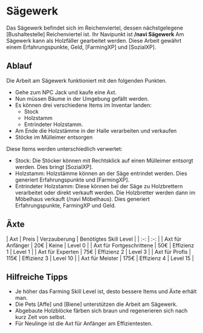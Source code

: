 # Sägewerk 

Das Sägewerk befindet sich im Reichenviertel, dessen nächstgelegene [Bushaltestelle] Reichenviertel ist. Ihr Navipunkt ist **/navi Sägewerk**
Am Sägewerk kann als Holzfäller gearbeitet werden. Diese Arbeit gewährt einem Erfahrungspunkte, Geld, [FarmingXP] und [SozialXP]. 

## Ablauf

Die Arbeit am Sägewerk funktioniert mit den folgenden Punkten.

- Gehe zum NPC Jack und kaufe eine Axt. 
- Nun müssen Bäume in der Umgebung gefällt werden.
- Es können drei verschiedene Items im Inventar landen: 
   - Stock 
   - Holzstamm 
   - Entrindeter Holzstamm.
- Am Ende die Holzstämme in der Halle verarbeiten und verkaufen
- Stöcke im Mülleimer entsorgen


Diese Items werden unterschiedlich verwertet: 

* Stock: Die Stöcker können mit Rechtsklick auf einen Mülleimer entsorgt werden. Dies bringt [SozialXP].
* Holzstamm: Holzstämme können an der Säge entrindet werden. Dies generiert Erfahrungspunkte und [FarmingXP].
* Entrindeter Holzstamm: Diese können bei der Säge zu Holzbrettern verarbeitet oder direkt verkauft werden. Die Holzbretter werden dann im Möbelhaus verkauft (/navi Möbelhaus). Dies generiert Erfahrungspunkte, FarmingXP und Geld.

## Äxte

| Axt | Preis | Verzauberung | Benötígtes Skill Level |
| :-: | :-: |
| Axt für Anfänger | 20€ | Keine | Level 0 |
| Axt für Fortgeschrittene | 50€ | Effizienz 1 | Level 1 |
| Axt für Experten | 75€ | Effizienz 2 | Level 3 |
| Axt für Profis | 115€ | Effizienz 3 | Level 10 |
| Axt für Meister | 175€ | Effizienz 4 | Level 15 |


## Hilfreiche Tipps

* Je höher das Farming Skill Level ist, desto bessere Items und Äxte erhält man.
* Die Pets [Affe] und [Biene] unterstützen die Arbeit am Sägewerk.
* Abgebaute Holzblöcke färben sich braun und regenerieren sich nach kurz Zeit von selbst.
* Für Neulinge ist die Axt für Anfänger am Effizientesten.

